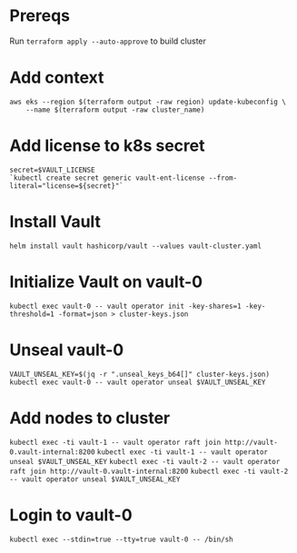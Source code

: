 # Prereqs
Run `terraform apply --auto-approve` to build cluster

# Add context
```
aws eks --region $(terraform output -raw region) update-kubeconfig \
    --name $(terraform output -raw cluster_name)
```

# Add license to k8s secret
```
secret=$VAULT_LICENSE
`kubectl create secret generic vault-ent-license --from-literal="license=${secret}"`
```

# Install Vault
`helm install vault hashicorp/vault --values vault-cluster.yaml`

# Initialize Vault on vault-0
`kubectl exec vault-0 -- vault operator init -key-shares=1 -key-threshold=1 -format=json > cluster-keys.json`

# Unseal vault-0
`VAULT_UNSEAL_KEY=$(jq -r ".unseal_keys_b64[]" cluster-keys.json)`
`kubectl exec vault-0 -- vault operator unseal $VAULT_UNSEAL_KEY`

# Add nodes to cluster 
`kubectl exec -ti vault-1 -- vault operator raft join http://vault-0.vault-internal:8200`
`kubectl exec -ti vault-1 -- vault operator unseal $VAULT_UNSEAL_KEY`
`kubectl exec -ti vault-2 -- vault operator raft join http://vault-0.vault-internal:8200`
`kubectl exec -ti vault-2 -- vault operator unseal $VAULT_UNSEAL_KEY`

# Login to vault-0
`kubectl exec --stdin=true --tty=true vault-0 -- /bin/sh`